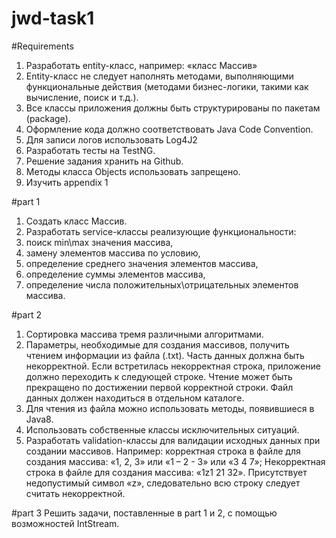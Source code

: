 # jwd-task1

#Requirements
1. Разработать entity-класс, например: «класс Массив»
2. Entity-класс не следует наполнять методами, выполняющими функциональные действия 
(методами бизнес-логики, такими как вычисление, поиск и т.д.).
3. Все классы приложения должны быть структурированы по пакетам (package).
4. Оформление кода должно соответствовать Java Code Convention.
5. Для записи логов использовать Log4J2
6. Разработать тесты на TestNG.
7. Решение задания хранить на Github.
8. Методы класса Objects использовать запрещено.
9. Изучить appendix 1

#part 1
1. Создать класс Массив.
2. Разработать service-классы реализующие функциональности: 
 1. поиск min\max значения массива, 
 2. замену элементов массива по условию, 
 3. определение среднего значения элементов массива, 
 4. определение суммы элементов массива,
 5. определение числа положительных\отрицательных элементов массива.

#part 2
1. Сортировка массива тремя различными алгоритмами.
2. Параметры, необходимые для создания массивов, получить чтением информации из файла 
(.txt). Часть данных должна быть некорректной. Если встретилась некорректная 
строка, приложение должно переходить к следующей строке. Чтение может быть 
прекращено по достижении первой корректной строки. Файл данных должен находиться в 
отдельном каталоге.
3. Для чтения из файла можно использовать методы, появившиеся в Java8.
4. Использовать собственные классы исключительных ситуаций.
5. Разработать validation-классы для валидации исходных данных при создании массивов.
Например: корректная строка в файле для создания массива: «1, 2, 3» или «1 – 2 - 3» или «3 4 7»;
Некорректная строка в файле для создания массива: «1z1 21 32». Присутствует недопустимый символ
«z», следовательно всю строку следует считать некорректной.
 
#part 3
Решить задачи, поставленные в part 1 и 2, с помощью возможностей IntStream.
